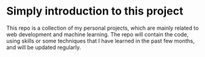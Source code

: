 # Simply introduction to this project

This repo is a collection of my personal projects, which are mainly related to web development and machine learning.
The repo will contain the code, using skills or some techniques that I have learned in the past few months, and will be updated regularly.
